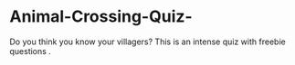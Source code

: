 # Animal-Crossing-Quiz-
Do you think you know your villagers? This is an intense quiz with freebie questions
.
